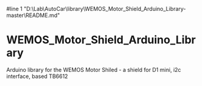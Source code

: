 #line 1 "D:\\Lab\\AutoCar\\library\\WEMOS_Motor_Shield_Arduino_Library-master\\README.md"
# WEMOS_Motor_Shield_Arduino_Library
Arduino library for the WEMOS Motor Shiled - a shield for D1 mini, i2c interface, based TB6612